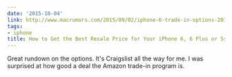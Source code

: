 ```yaml
---
date: '2015-10-04'
link: http://www.macrumors.com/2015/09/02/iphone-6-trade-in-options-2015/
tags:
- iphone
title: How to Get the Best Resale Price for Your iPhone 6, 6 Plus or 5s
---
```


Great rundown on the options. It's Craigslist all the way for me. I was surprised at how good a deal the Amazon trade-in program is.
